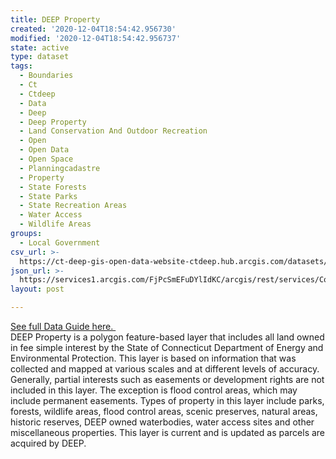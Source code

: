 ```yaml
---
title: DEEP Property
created: '2020-12-04T18:54:42.956730'
modified: '2020-12-04T18:54:42.956737'
state: active
type: dataset
tags:
  - Boundaries
  - Ct
  - Ctdeep
  - Data
  - Deep
  - Deep Property
  - Land Conservation And Outdoor Recreation
  - Open
  - Open Data
  - Open Space
  - Planningcadastre
  - Property
  - State Forests
  - State Parks
  - State Recreation Areas
  - Water Access
  - Wildlife Areas
groups:
  - Local Government
csv_url: >-
  https://ct-deep-gis-open-data-website-ctdeep.hub.arcgis.com/datasets/ce4e1d1825154603b9b48d861bb050ff_0.csv?outSR=%7B%22latestWkid%22%3A2234%2C%22wkid%22%3A102656%7D
json_url: >-
  https://services1.arcgis.com/FjPcSmEFuDYlIdKC/arcgis/rest/services/Connecticut_DEEP_Property/FeatureServer/0
layout: post

---
```

<div><a href='https://cteco.uconn.edu/guides/DEP_Property.htm' rel='nofollow ugc' target='_blank'>See full Data Guide here. </a><br /></div>DEEP Property is a polygon feature-based layer that includes all land owned in fee simple interest by the State of Connecticut Department of Energy and Environmental Protection. This layer is based on information that was collected and mapped at various scales and at different levels of accuracy. Generally, partial interests such as easements or development rights are not included in this layer. The exception is flood control areas, which may include permanent easements. Types of property in this layer include parks, forests, wildlife areas, flood control areas, scenic preserves, natural areas, historic reserves, DEEP owned waterbodies, water access sites and other miscellaneous properties. This layer is current and is updated as parcels are acquired by DEEP.
